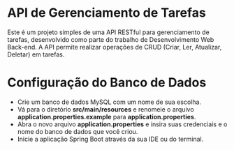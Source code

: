# API de Gerenciamento de Tarefas
Este é um projeto simples de uma API RESTful para gerenciamento de tarefas, desenvolvido como parte do trabalho de Desenvolvimento Web Back-end. A API permite realizar operações de CRUD (Criar, Ler, Atualizar, Deletar) em tarefas.

# Configuração do Banco de Dados
* Crie um banco de dados MySQL com um nome de sua escolha.
* Vá para o diretório **src/main/resources** e renomeie o arquivo **application.properties.example** para **application.properties**.
* Abra o novo arquivo **application.properties** e insira suas credenciais e o nome do banco de dados que você criou.
* Inicie a aplicação Spring Boot através da sua IDE ou do terminal.
